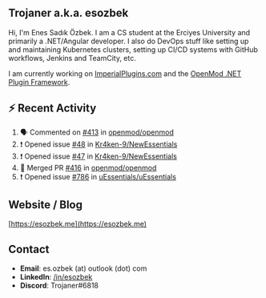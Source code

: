 ##  Trojaner a.k.a. esozbek
Hi, I'm Enes Sadık Özbek. I am a CS student at the Erciyes University and primarily a .NET/Angular developer. I also do DevOps stuff like setting up and maintaining Kubernetes clusters, setting up CI/CD systems with GitHub workflows, Jenkins and TeamCity, etc.

I am currently working on [ImperialPlugins.com](https://imperialplugins.com) and the [OpenMod .NET Plugin Framework](https://github.com/openmod/openmod). 

## :zap: Recent Activity

<!--START_SECTION:activity-->
1. 🗣 Commented on [#413](https://github.com/openmod/openmod/issues/413) in [openmod/openmod](https://github.com/openmod/openmod)
2. ❗️ Opened issue [#48](https://github.com/Kr4ken-9/NewEssentials/issues/48) in [Kr4ken-9/NewEssentials](https://github.com/Kr4ken-9/NewEssentials)
3. ❗️ Opened issue [#47](https://github.com/Kr4ken-9/NewEssentials/issues/47) in [Kr4ken-9/NewEssentials](https://github.com/Kr4ken-9/NewEssentials)
4. 🎉 Merged PR [#416](https://github.com/openmod/openmod/pull/416) in [openmod/openmod](https://github.com/openmod/openmod)
5. ❗️ Opened issue [#786](https://github.com/uEssentials/uEssentials/issues/786) in [uEssentials/uEssentials](https://github.com/uEssentials/uEssentials)
<!--END_SECTION:activity-->

## Website / Blog
[https://esozbek.me](https://esozbek.me)

## Contact
- **Email**: es.ozbek (at) outlook (dot) com
- **LinkedIn**: [/in/esozbek](https://linkedin.com/in/esozbek)
- **Discord**: Trojaner#6818
